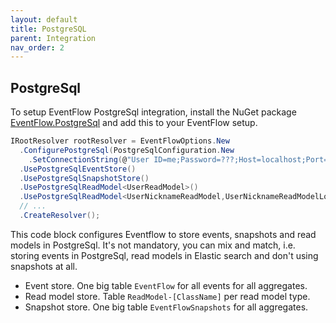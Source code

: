 ```yaml
---
layout: default
title: PostgreSQL
parent: Integration
nav_order: 2
---
```


## PostgreSql

To setup EventFlow PostgreSql integration, install the NuGet
package [EventFlow.PostgreSql](https://www.nuget.org/packages/EventFlow.PostgreSql) and add this to your EventFlow setup.

```csharp
IRootResolver rootResolver = EventFlowOptions.New
  .ConfigurePostgreSql(PostgreSqlConfiguration.New
    .SetConnectionString(@"User ID=me;Password=???;Host=localhost;Port=5432;Database=MyApp"))
  .UsePostgreSqlEventStore()
  .UsePostgreSqlSnapshotStore()
  .UsePostgreSqlReadModel<UserReadModel>()
  .UsePostgreSqlReadModel<UserNicknameReadModel,UserNicknameReadModelLocator>()
  // ...
  .CreateResolver();
```

This code block configures Eventflow to store events, snapshots and read models in PostgreSql. It's not mandatory, you 
can mix and match, i.e. storing events in PostgreSql, read models in Elastic search and don't using snapshots at all.

- Event store. One big table `EventFlow` for all events for all aggregates.
- Read model store. Table `ReadModel-[ClassName]` per read model type. 
- Snapshot store. One big table `EventFlowSnapshots` for all aggregates.
